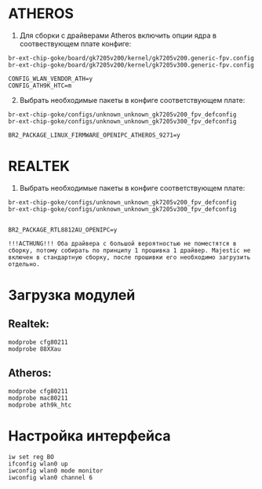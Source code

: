 # ATHEROS

1. Для сборки с драйверами Atheros включить опции ядра в соотвествующем плате конфиге:

```
br-ext-chip-goke/board/gk7205v200/kernel/gk7205v200.generic-fpv.config
br-ext-chip-goke/board/gk7205v200/kernel/gk7205v300.generic-fpv.config

CONFIG_WLAN_VENDOR_ATH=y
CONFIG_ATH9K_HTC=m
```

2. Выбрать необходимые пакеты в конфиге соответствующем плате:

```
br-ext-chip-goke/configs/unknown_unknown_gk7205v200_fpv_defconfig
br-ext-chip-goke/configs/unknown_unknown_gk7205v300_fpv_defconfig

BR2_PACKAGE_LINUX_FIRMWARE_OPENIPC_ATHEROS_9271=y
```

# REALTEK

1. Выбрать необходимые пакеты в конфиге соответствующем плате:

```
br-ext-chip-goke/configs/unknown_unknown_gk7205v200_fpv_defconfig
br-ext-chip-goke/configs/unknown_unknown_gk7205v300_fpv_defconfig


BR2_PACKAGE_RTL8812AU_OPENIPC=y
```

```
!!!ACTHUNG!!! Оба драйвера с большой вероятностью не поместятся в сборку, потому собирать по принципу 1 прошивка 1 драйвер. Majestic не включен в стандартную сборку, после прошивки его необходимо загрузить отдельно.
```

# Загрузка модулей

## Realtek:

```
modprobe cfg80211
modprobe 88XXau
```
## Atheros:

```
modprobe cfg80211
modprobe mac80211
modprobe ath9k_htc
```

# Настройка интерфейса

```
iw set reg BO
ifconfig wlan0 up
iwconfig wlan0 mode monitor
iwconfig wlan0 channel 6
```
